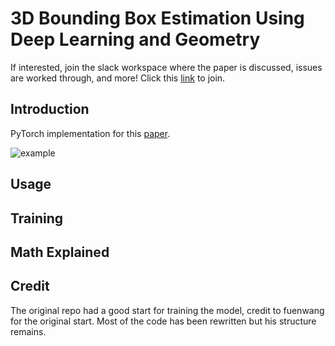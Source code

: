 # 3D Bounding Box Estimation Using Deep Learning and Geometry
If interested, join the slack workspace where the paper is discussed, issues are worked through, and more! Click this [link](https://join.slack.com/t/3dboundingbox-oun9186/shared_invite/enQtNDk4Njg2NzYyNzY5LWVlZWRlMjNhZmZlYjVmNGY3NWVlNDA4MmY2ZWQ3ZmUyY2Q4OWIxMmY4NzU4YmViM2ViZWI5YjgxOTIyOTI4ZjI) to join.

## Introduction
PyTorch implementation for this [paper]((https://arxiv.org/abs/1612.00496)).

![example](http://soroushkhadem.com/img/2d-top-3d-bottom1.png)

## Usage

## Training

## Math Explained

## Credit
The original repo had a good start for training the model, credit to fuenwang for the original start. Most of the code has been rewritten but his structure remains.
